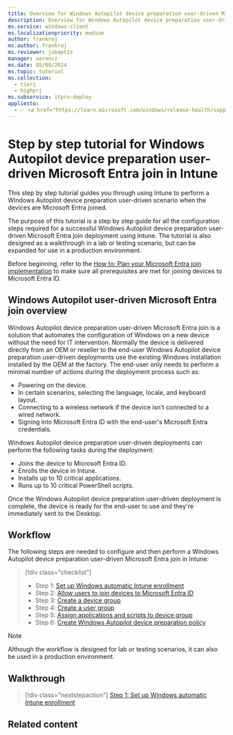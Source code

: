 ```yaml
---
title: Overview for Windows Autopilot device preparation user-driven Microsoft Entra join in Intune
description: Overview for Windows Autopilot device preparation user-driven Microsoft Entra join in Intune.
ms.service: windows-client
ms.localizationpriority: medium
author: frankroj
ms.author: frankroj
ms.reviewer: jubaptis
manager: aaroncz
ms.date: 05/09/2024
ms.topic: tutorial
ms.collection:
  - tier1
  - highpri
ms.subservice: itpro-deploy
appliesto:
  - ✅ <a href="https://learn.microsoft.com/windows/release-health/supported-versions-windows-client" target="_blank">Windows 11</a>
---
```


# Step by step tutorial for Windows Autopilot device preparation user-driven Microsoft Entra join in Intune

This step by step tutorial guides you through using Intune to perform a Windows Autopilot device preparation user-driven scenario when the devices are Microsoft Entra joined.

The purpose of this tutorial is a step by step guide for all the configuration steps required for a successful Windows Autopilot device preparation user-driven Microsoft Entra join deployment using Intune. The tutorial is also designed as a walkthrough in a lab or testing scenario, but can be expanded for use in a production environment.

Before beginning, refer to the [How to: Plan your Microsoft Entra join implementation](/azure/active-directory/devices/azureadjoin-plan) to make sure all prerequisites are met for joining devices to Microsoft Entra ID.

## Windows Autopilot user-driven Microsoft Entra join overview

Windows Autopilot device preparation user-driven Microsoft Entra join is a solution that automates the configuration of Windows on a new device without the need for IT intervention. Normally the device is delivered directly from an OEM or reseller to the end-user  Windows Autopilot device preparation user-driven deployments use the existing Windows installation installed by the OEM at the factory. The end-user only needs to perform a minimal number of actions during the deployment process such as:

- Powering on the device.
- In certain scenarios, selecting the language, locale, and keyboard layout.
- Connecting to a wireless network if the device isn't connected to a wired network.
- Signing into Microsoft Entra ID with the end-user's Microsoft Entra credentials.

Windows Autopilot device preparation user-driven deployments can perform the following tasks during the deployment:

- Joins the device to Microsoft Entra ID.
- Enrolls the device in Intune.
- Installs up to 10 critical applications.
- Runs up to 10 critical PowerShell scripts.

Once the Windows Autopilot device preparation user-driven deployment is complete, the device is ready for the end-user to use and they're immediately sent to the Desktop.

## Workflow

The following steps are needed to configure and then perform a Windows Autopilot device preparation user-driven Microsoft Entra join in Intune:

> [!div class="checklist"]
> - Step 1: [Set up Windows automatic Intune enrollment](entra-join-automatic-enrollment.md)
> - Step 2: [Allow users to join devices to Microsoft Entra ID](entra-join-allow-users-to-join.md)
> - Step 3: [Create a device group](entra-join-device-group.md)
> - Step 4: [Create a user group](entra-join-user-group.md)
> - Step 5: [Assign applications and scripts to device group](entra-join-assign-apps-scripts.md)
> - Step 6: [Create Windows Autopilot device preparation policy](entra-join-autopilot-policy.md)

> [!NOTE]
>
> Although the workflow is designed for lab or testing scenarios, it can also be used in a production environment.

## Walkthrough

> [!div class="nextstepaction"]
> [Step 1: Set up Windows automatic Intune enrollment](entra-join-automatic-enrollment.md)

## Related content
